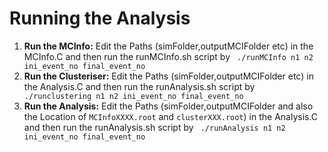 # Running the Analysis

<ol>
    <li> <b> Run the MCInfo:</b> Edit the Paths (simFolder,outputMCIFolder etc) in the MCInfo.C and then run the runMCInfo.sh script by <code> ./runMCInfo n1 n2 ini_event_no final_event_no</code> </li>
    <li> <b> Run the Clusteriser:</b> Edit the Paths (simFolder,outputMCIFolder etc) in the Analysis.C and then run the runAnalysis.sh script by <code> ./runclustering n1 n2 ini_event_no final_event_no</code></li>
    <li> <b> Run the Analysis:</b> Edit the Paths (simFolder,outputMCIFolder and also the Location of <code>MCInfoXXXX.root</code> and <code>clusterXXX.root</code>) in the Analysis.C and then run the runAnalysis.sh script by <code> ./runAnalysis n1 n2 ini_event_no final_event_no</code></li>
</ol>